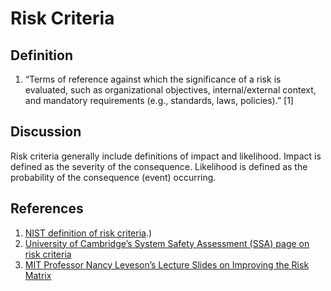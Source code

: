 # Risk Criteria

## Definition
1. “Terms of reference against which the significance of a risk is evaluated, such as organizational objectives, internal/external context, and mandatory requirements (e.g., standards, laws, policies).” [1]

## Discussion
Risk criteria generally include definitions of impact and likelihood. Impact is defined as the severity of the consequence. Likelihood is defined as the probability of the consequence (event) occurring.


## References
1. [NIST definition of risk criteria](https://csrc.nist.gov/glossary/term/risk_criteria#:~:text=Definitions%3A,of%20a%20risk%20is%20evaluated.&text=ISO%20Guide%2073-,Terms%20of%20reference%20against%20which%20the%20significance%20of%20a%20risk,standards%2C%20laws%2C%20policies).)
2. [University of Cambridge’s System Safety Assessment (SSA) page on risk criteria](http://www.ssatoolkit.com/ssatoolkit/examine4setcriteria/)
3. [MIT Professor Nancy Leveson’s Lecture Slides on Improving the Risk Matrix](http://psas.scripts.mit.edu/home/wp-content/uploads/2019/04/WedMorning_Leveson_Improving-the-Risk-Matrix.pdf)